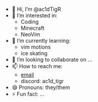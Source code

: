 - 👋 Hi, I’m @ac1dTigR
- 👀 I’m interested in:
    - Coding
    - Minecraft
    - NeoVim
- 🌱 I’m currently learning:
    - vim motions
    - ice skating
- 💞️ I’m looking to collaborate on ...
- 📫 How to reach me:
    - [email](mailto:"acidTigR"<artypaws7@gmail.com>)
    - discord: ac1d_tigr
- 😄 Pronouns: they/them
- ⚡ Fun fact: ...

<!---
ac1dTigR/ac1dTigR is a ✨ special ✨ repository because its `README.md` (this file) appears on your GitHub profile.
You can click the Preview link to take a look at your changes.
--->
